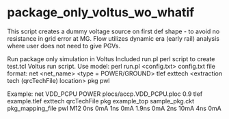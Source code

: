 # package_only_voltus_wo_whatif
This script creates a dummy voltage source on first def shape - to avoid no resistance in grid error at MG.
Flow utilizes dynamic era (early rail) analysis where user does not need to give PGVs.

Run package only simulation in Voltus
Included run.pl perl script to create test.tcl Voltus run script.
Use model: perl run.pl <config.txt>
config.txt file format:
net <net_name> <type = POWER/GROUND> <ploc location> <nominal voltage>
tlef <tech lef file location>
exttech <extraction tech (qrcTechFile) location>
pkg <subcircuit name> <package model path> <package mapping file>
pwl <layer> <pwl data>

Example:
net VDD_PCPU POWER plocs/accp.VDD_PCPU.ploc 0.9
tlef example.tlef
exttech qrcTechFile
pkg example_top sample_pkg.ckt pkg_mapping_file
pwl M12 0ns 0mA 1ns 0mA 1.9ns 0mA 2ns 10mA 4ns 0mA
